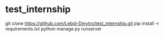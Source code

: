 # test_internship
git clone https://github.com/Lebid-Dmytro/test_internship.git
pip install -r requirements.txt
python manage.py runserver
